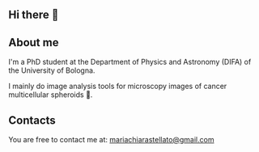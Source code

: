## Hi there 👋

## About me
I'm a PhD student at the Department of Physics and Astronomy (DIFA) of the University of Bologna. 

I mainly do image analysis tools for microscopy images of cancer multicellular spheroids :microbe:.

## Contacts
You are free to contact me at: mariachiarastellato@gmail.com


<!--
**MariachiaraStellato/MariachiaraStellato** is a ✨ _special_ ✨ repository because its `README.md` (this file) appears on your GitHub profile.

Here are some ideas to get you started:

- 🔭 I’m currently working on ...
- 🌱 I’m currently learning ...
- 👯 I’m looking to collaborate on ...
- 🤔 I’m looking for help with ...
- 💬 Ask me about ...
- 📫 How to reach me: ...
- 😄 Pronouns: ...
- ⚡ Fun fact: ...
-->
